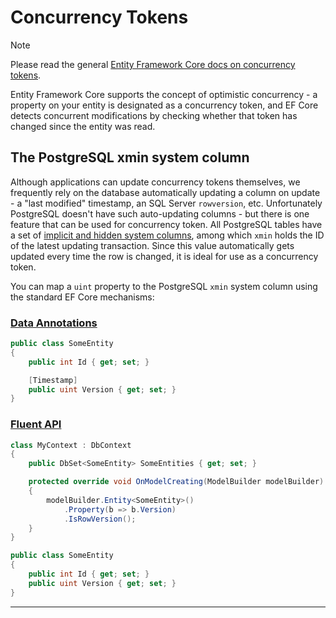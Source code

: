# Concurrency Tokens

> [!NOTE]
> Please read the general [Entity Framework Core docs on concurrency tokens](https://docs.microsoft.com/en-us/ef/core/modeling/concurrency).

Entity Framework Core supports the concept of optimistic concurrency - a property on your entity is designated as a concurrency token, and EF Core detects concurrent modifications by checking whether that token has changed since the entity was read.

## The PostgreSQL xmin system column

Although applications can update concurrency tokens themselves, we frequently rely on the database automatically updating a column on update - a "last modified" timestamp, an SQL Server `rowversion`, etc. Unfortunately PostgreSQL doesn't have such auto-updating columns - but there is one feature that can be used for concurrency token. All PostgreSQL tables have a set of [implicit and hidden system columns](https://www.postgresql.org/docs/current/ddl-system-columns.html), among which `xmin` holds the ID of the latest updating transaction. Since this value automatically gets updated every time the row is changed, it is ideal for use as a concurrency token.

You can map a `uint` property to the PostgreSQL `xmin` system column using the standard EF Core mechanisms:

### [Data Annotations](#tab/data-annotations)

```csharp
public class SomeEntity
{
    public int Id { get; set; }

    [Timestamp]
    public uint Version { get; set; }
}
```

### [Fluent API](#tab/fluent-api)

```csharp
class MyContext : DbContext
{
    public DbSet<SomeEntity> SomeEntities { get; set; }

    protected override void OnModelCreating(ModelBuilder modelBuilder)
    {
        modelBuilder.Entity<SomeEntity>()
            .Property(b => b.Version)
            .IsRowVersion();
    }
}

public class SomeEntity
{
    public int Id { get; set; }
    public uint Version { get; set; }
}
```

***
